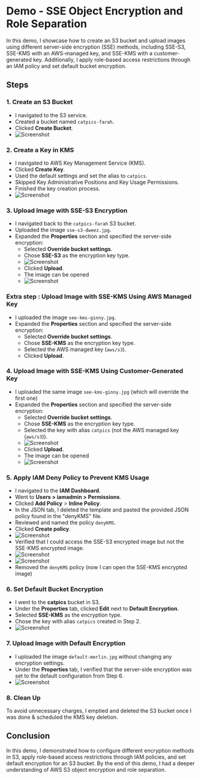 # Demo - SSE Object Encryption and Role Separation

In this demo, I showcase how to create an S3 bucket and upload images using different server-side encryption (SSE) methods, including SSE-S3, SSE-KMS with an AWS-managed key, and SSE-KMS with a customer-generated key. Additionally, I apply role-based access restrictions through an IAM policy and set default bucket encryption.

## Steps

### 1. Create an S3 Bucket
- I navigated to the S3 service.
- Created a bucket named `catpics-farah`.
- Clicked **Create Bucket**.
- ![Screenshot](https://imgur.com/8u7A8ZR.png)

### 2. Create a Key in KMS
- I navigated to AWS Key Management Service (KMS).
- Clicked **Create Key**.
- Used the default settings and set the alias to `catpics`.
- Skipped Key Administrative Positions and Key Usage Permissions.
- Finished the key creation process.
- ![Screenshot](https://imgur.com/EMriIYI.png)

### 3. Upload Image with SSE-S3 Encryption
- I navigated back to the `catpics-farah` S3 bucket.
- Uploaded the image `sse-s3-dweez.jpg`.
- Expanded the **Properties** section and specified the server-side encryption:
  - Selected **Override bucket settings**.
  - Chose **SSE-S3** as the encryption key type.
  - ![Screenshot](https://imgur.com/cthDXIs.png)
  - Clicked **Upload**.
  - The image can be opened
  - ![Screenshot](https://imgur.com/ApSdbb2.png)
    
### Extra step : Upload Image with SSE-KMS Using AWS Managed Key
- I uploaded the image `see-kms-ginny.jpg`.
- Expanded the **Properties** section and specified the server-side encryption:
  - Selected **Override bucket settings**.
  - Chose **SSE-KMS** as the encryption key type.
  - Selected the AWS managed key (`aws/s3`).
  - Clicked **Upload**.
  
### 4. Upload Image with SSE-KMS Using Customer-Generated Key
- I uploaded the same image `see-kms-ginny.jpg` (which will override the first one)
- Expanded the **Properties** section and specified the server-side encryption:
  - Selected **Override bucket settings**.
  - Chose **SSE-KMS** as the encryption key type.
  - Selected the key with alias `catpics` (not the AWS managed key (`aws/s3`)).
  - ![Screenshot](https://imgur.com/3GdRYS5.png)
  - Clicked **Upload**.
  - The image can be opened
  - ![Screenshot](https://imgur.com/qcTmgPB.png)


### 5. Apply IAM Deny Policy to Prevent KMS Usage
- I navigated to the **IAM Dashboard**.
- Went to **Users > iamadmin > Permissions**.
- Clicked **Add Policy** > **Inline Policy**.
- In the JSON tab, I deleted the template and pasted the provided JSON policy found in the "denyKMS" file.
- Reviewed and named the policy `denyKMS`.
- Clicked **Create policy**.
- ![Screenshot](https://imgur.com/sYqVhzh.png)
- Verified that I could access the SSE-S3 encrypted image but not the SSE-KMS encrypted image.
- ![Screenshot](https://imgur.com/bTFSCaM.png)
- ![Screenshot](https://imgur.com/uuH7Mbz.png)
- Removed the `denyKMS` policy (now I can open the SSE-KMS encrypted image)


### 6. Set Default Bucket Encryption
- I went to the **catpics** bucket in S3.
- Under the **Properties** tab, clicked **Edit** next to **Default Encryption**.
- Selected **SSE-KMS** as the encryption type.
- Chose the key with alias `catpics` created in Step 2.
- ![Screenshot](https://imgur.com/oauGcmk.png)

### 7. Upload Image with Default Encryption
- I uploaded the image `default-merlin.jpg` without changing any encryption settings.
- Under the **Properties** tab, I verified that the server-side encryption was set to the default configuration from Step 6.
- ![Screenshot](https://imgur.com/timjBB1.png)

### 8. Clean Up
To avoid unnecessary charges, I emptied and deleted the S3 bucket once I was done & scheduled the KMS key deletion.

## Conclusion
In this demo, I demonstrated how to configure different encryption methods in S3, apply role-based access restrictions through IAM policies, and set default encryption for an S3 bucket. By the end of this demo, I had a deeper understanding of AWS S3 object encryption and role separation.
